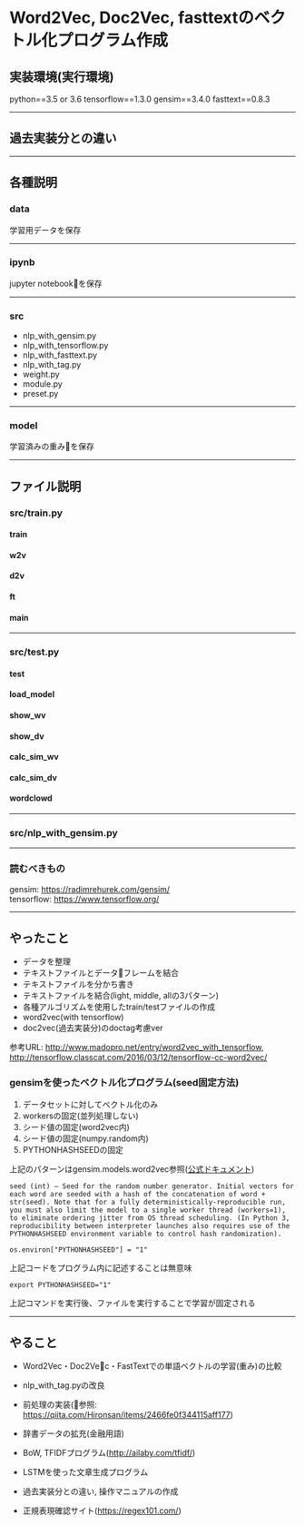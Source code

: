 # Word2Vec, Doc2Vec, fasttextのベクトル化プログラム作成

## 実装環境(実行環境)

python==3.5 or 3.6
tensorflow==1.3.0
gensim==3.4.0
fasttext==0.8.3

***

##  過去実装分との違い


***

## 各種説明

### data

学習用データを保存

***

### ipynb

jupyter notebookを保存

***

### src

- nlp_with_gensim.py
- nlp_with_tensorflow.py
- nlp_with_fasttext.py
- nlp_with_tag.py
- weight.py
- module.py
- preset.py

***

### model

学習済みの重みを保存

***

## ファイル説明

### src/train.py

#### train

#### w2v

#### d2v

#### ft

#### main

***

### src/test.py

#### test

#### load_model

#### show_wv

#### show_dv

#### calc_sim_wv

#### calc_sim_dv

#### wordclowd

***

### src/nlp_with_gensim.py

***

### 読むべきもの

gensim: https://radimrehurek.com/gensim/<br>
tensorflow: https://www.tensorflow.org/<br>

***

## やったこと

- データを整理
- テキストファイルとデータフレームを結合
- テキストファイルを分かち書き
- テキストファイルを結合(light, middle, allの3パターン)
- 各種アルゴリズムを使用したtrain/testファイルの作成
- word2vec(with tensorflow)
- doc2vec(過去実装分)のdoctag考慮ver

参考URL: http://www.madopro.net/entry/word2vec_with_tensorflow,
http://tensorflow.classcat.com/2016/03/12/tensorflow-cc-word2vec/

### gensimを使ったベクトル化プログラム(seed固定方法)

1. データセットに対してベクトル化のみ
2. workersの固定(並列処理しない)
3. シード値の固定(word2vec内)
4. シード値の固定(numpy.random内)
5. PYTHONHASHSEEDの固定

上記のパターンはgensim.models.word2vec参照([公式ドキュメント](https://radimrehurek.com/gensim/models/word2vec.html))

    seed (int) – Seed for the random number generator. Initial vectors for each word are seeded with a hash of the concatenation of word + str(seed). Note that for a fully deterministically-reproducible run, you must also limit the model to a single worker thread (workers=1), to eliminate ordering jitter from OS thread scheduling. (In Python 3, reproducibility between interpreter launches also requires use of the PYTHONHASHSEED environment variable to control hash randomization).


`os.environ["PYTHONHASHSEED"] = "1"`

上記コードをプログラム内に記述することは無意味

`export PYTHONHASHSEED="1"`

上記コマンドを実行後、ファイルを実行することで学習が固定される

***

## やること

- Word2Vec・Doc2Vec・FastTextでの単語ベクトルの学習(重み)の比較
- nlp_with_tag.pyの改良
- 前処理の実装(参照: https://qiita.com/Hironsan/items/2466fe0f344115aff177)
- 辞書データの拡充(金融用語)
- BoW, TFIDFプログラム(http://ailaby.com/tfidf/)
- LSTMを使った文章生成プログラム
- 過去実装分との違い, 操作マニュアルの作成

- 正規表現確認サイト(https://regex101.com/)